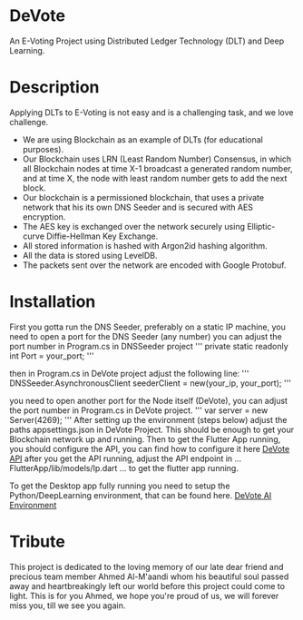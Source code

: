 # DeVote
An E-Voting Project using Distributed Ledger Technology (DLT) and Deep Learning.

# Description
Applying DLTs to E-Voting is not easy and is a challenging task, and we love challenge.
* We are using Blockchain as an example of DLTs (for educational purposes).
* Our Blockchain uses LRN (Least Random Number) Consensus, in which all Blockchain nodes at time X-1 broadcast
    a generated random number, and at time X, the node with least random number gets to add the next block.
* Our blockchain is a permissioned blockchain, that uses a private network that his its own DNS Seeder and is secured with AES encryption.
* The AES key is exchanged over the network securely using Elliptic-curve Diffie-Hellman Key Exchange. 
* All stored information is hashed with Argon2id hashing algorithm.
* All the data is stored using LevelDB.
* The packets sent over the network are encoded with Google Protobuf.

# Installation

First you gotta run the DNS Seeder, preferably on a static IP machine, you need to open a port for the DNS Seeder (any number)
you can adjust the port number in Program.cs in DNSSeeder project
'''
private static readonly int Port = your_port;
'''

then in Program.cs in DeVote project
adjust the following line:
'''
DNSSeeder.AsynchronousClient seederClient = new(your_ip, your_port);
'''

you need to open another port for the Node itself (DeVote), you can adjust the port number in Program.cs in DeVote project.
'''
var server = new Server(4269);
'''
After setting up the environment (steps below) adjust the paths appsettings.json in DeVote Project.
This should be enough to get your Blockchain network up and running.
Then to get the Flutter App running, you should configure the API, you can find how to configure it here
[DeVote API](https://github.com/Kiro369/DeVote/blob/master/Explorer/ReadME.md)
after you get the API running, adjust the API endpoint in 
...
FlutterApp/lib/models/Ip.dart
...
to get the flutter app running.

To get the Desktop app fully running you need to setup the Python/DeepLearning environment, that can be found here.
[DeVote AI Environment](https://github.com/Kiro369/DeVote/blob/master/Recognition/README.md)


# Tribute
This project is dedicated to the loving memory of our late dear friend and precious team member Ahmed Al-M'aandi whom his beautiful soul passed away and heartbreakingly left our world before this project could come to light. This is for you Ahmed, we hope you're proud of us, we will forever miss you, till we see you again.
